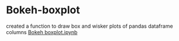 # Bokeh-boxplot
created a function to draw box and wisker plots of pandas dataframe columns
[Bokeh boxplot.ipynb](https://github.com/Nozziel/Bokeh-boxplot/blob/master/Bokeh%20boxplot.ipynb)
